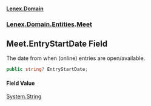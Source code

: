 #### [Lenex.Domain](index.md 'index')
### [Lenex.Domain.Entities](Lenex.Domain.Entities.md 'Lenex.Domain.Entities').[Meet](Lenex.Domain.Entities.Meet.md 'Lenex.Domain.Entities.Meet')

## Meet.EntryStartDate Field

The date from when (online) entries are open/available.

```csharp
public string? EntryStartDate;
```

#### Field Value
[System.String](https://docs.microsoft.com/en-us/dotnet/api/System.String 'System.String')
